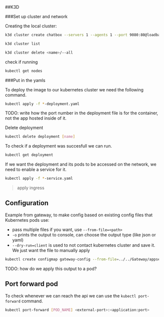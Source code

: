 
##K3D

###Set up cluster and network

Creating the local cluster:

```bash
k3d cluster create chatbox --servers 1 --agents 1 --port 9080:80@loadbalancer --registry-config ~/Code/School/S6/ChatBox-backend/k8s/k3d-registry-config.yml
```

```bash
k3d cluster list
```

```bash
k3d cluster delete <name>/--all
```

check if running
```bash
kubectl get nodes
```

###Put in the yamls

To deploy the image to our kubernetes cluster we need the following command.
```bash
kubectl apply -f *-deployment.yaml
```

TODO: write how the port number in the deployment file is for the container, not the app hosted inside of it.

Delete deployment
```bash
kubectl delete deployment [name]
```
To check if a deployment was succesfull we can run.
```bash
kubectl get deployment
```

If we want the deployment and its pods to be accessed on the network, we need to enable a service for it.
```bash
kubectl apply -f *-service.yaml
```


> apply ingress


## Configuration

Example from gateway, to make config based on existing config files that Kubernetes pods use:

- pass multiple files if you want, use ``--from-file=<path>``
- ``-o`` prints the output to console, can choose the output type (like json or yaml)
- ``--dry-run=client`` is used to not contact kubernetes cluster and save it. We just want the file to manually apply

```bash
kubectl create configmap gateway-config --from-file=../../Gateway/appsettings.json --from-file=../../Gateway/ocelot.json -o yaml --dry-run=client > gateway-configmap.yml
```

TODO: how do we apply this output to a pod?

## Port forward pod
To check whenever we can reach the api we can use the `kubectl port-forward` command.

```bash
kubectl port-forward [POD_NAME] <external-port>:<application:port>

